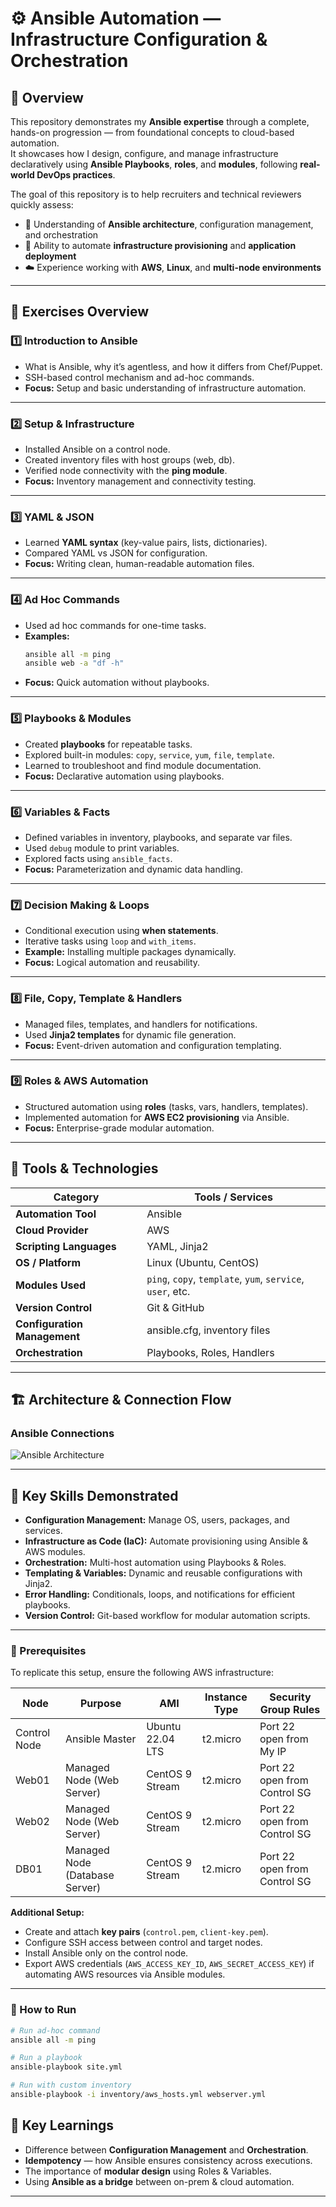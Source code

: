# ⚙️ Ansible Automation — Infrastructure Configuration & Orchestration

## 📘 Overview

This repository demonstrates my **Ansible expertise** through a complete, hands-on progression — from foundational concepts to cloud-based automation.  
It showcases how I design, configure, and manage infrastructure declaratively using **Ansible Playbooks**, **roles**, and **modules**, following **real-world DevOps practices**.

The goal of this repository is to help recruiters and technical reviewers quickly assess:

- 🧠 Understanding of **Ansible architecture**, configuration management, and orchestration
- 🧩 Ability to automate **infrastructure provisioning** and **application deployment**
- ☁️ Experience working with **AWS**, **Linux**, and **multi-node environments**

---

## 🧩 Exercises Overview

### 1️⃣ Introduction to Ansible

- What is Ansible, why it’s agentless, and how it differs from Chef/Puppet.
- SSH-based control mechanism and ad-hoc commands.
- **Focus:** Setup and basic understanding of infrastructure automation.

---

### 2️⃣ Setup & Infrastructure

- Installed Ansible on a control node.
- Created inventory files with host groups (web, db).
- Verified node connectivity with the **ping module**.
- **Focus:** Inventory management and connectivity testing.

---

### 3️⃣ YAML & JSON

- Learned **YAML syntax** (key-value pairs, lists, dictionaries).
- Compared YAML vs JSON for configuration.
- **Focus:** Writing clean, human-readable automation files.

---

### 4️⃣ Ad Hoc Commands

- Used ad hoc commands for one-time tasks.
- **Examples:**
  ```bash
  ansible all -m ping
  ansible web -a "df -h"
  ```
- **Focus:** Quick automation without playbooks.

---

### 5️⃣ Playbooks & Modules

- Created **playbooks** for repeatable tasks.
- Explored built-in modules: `copy`, `service`, `yum`, `file`, `template`.
- Learned to troubleshoot and find module documentation.
- **Focus:** Declarative automation using playbooks.

---

### 6️⃣ Variables & Facts

- Defined variables in inventory, playbooks, and separate var files.
- Used `debug` module to print variables.
- Explored facts using `ansible_facts`.
- **Focus:** Parameterization and dynamic data handling.

---

### 7️⃣ Decision Making & Loops

- Conditional execution using **when statements**.
- Iterative tasks using `loop` and `with_items`.
- **Example:** Installing multiple packages dynamically.
- **Focus:** Logical automation and reusability.

---

### 8️⃣ File, Copy, Template & Handlers

- Managed files, templates, and handlers for notifications.
- Used **Jinja2 templates** for dynamic file generation.
- **Focus:** Event-driven automation and configuration templating.

---

### 9️⃣ Roles & AWS Automation

- Structured automation using **roles** (tasks, vars, handlers, templates).
- Implemented automation for **AWS EC2 provisioning** via Ansible.
- **Focus:** Enterprise-grade modular automation.

---

## 🧰 Tools & Technologies

| **Category**                 | **Tools / Services**                                       |
| ---------------------------- | ---------------------------------------------------------- |
| **Automation Tool**          | Ansible                                                    |
| **Cloud Provider**           | AWS                                                        |
| **Scripting Languages**      | YAML, Jinja2                                               |
| **OS / Platform**            | Linux (Ubuntu, CentOS)                                     |
| **Modules Used**             | `ping`, `copy`, `template`, `yum`, `service`, `user`, etc. |
| **Version Control**          | Git & GitHub                                               |
| **Configuration Management** | ansible.cfg, inventory files                               |
| **Orchestration**            | Playbooks, Roles, Handlers                                 |

---

## 🏗️ Architecture & Connection Flow

### **Ansible Connections**

![Ansible Architecture](../ansible_architecture.png)

---

## 🧩 Key Skills Demonstrated

- **Configuration Management:** Manage OS, users, packages, and services.
- **Infrastructure as Code (IaC):** Automate provisioning using Ansible & AWS modules.
- **Orchestration:** Multi-host automation using Playbooks & Roles.
- **Templating & Variables:** Dynamic and reusable configurations with Jinja2.
- **Error Handling:** Conditionals, loops, and notifications for efficient playbooks.
- **Version Control:** Git-based workflow for modular automation scripts.

---

### 🧩 Prerequisites

To replicate this setup, ensure the following AWS infrastructure:

| **Node**     | **Purpose**                    | **AMI**          | **Instance Type** | **Security Group Rules**     |
| ------------ | ------------------------------ | ---------------- | ----------------- | ---------------------------- |
| Control Node | Ansible Master                 | Ubuntu 22.04 LTS | t2.micro          | Port 22 open from My IP      |
| Web01        | Managed Node (Web Server)      | CentOS 9 Stream  | t2.micro          | Port 22 open from Control SG |
| Web02        | Managed Node (Web Server)      | CentOS 9 Stream  | t2.micro          | Port 22 open from Control SG |
| DB01         | Managed Node (Database Server) | CentOS 9 Stream  | t2.micro          | Port 22 open from Control SG |

**Additional Setup:**

- Create and attach **key pairs** (`control.pem`, `client-key.pem`).
- Configure SSH access between control and target nodes.
- Install Ansible only on the control node.
- Export AWS credentials (`AWS_ACCESS_KEY_ID`, `AWS_SECRET_ACCESS_KEY`) if automating AWS resources via Ansible modules.

---

### 🚀 How to Run

```bash
# Run ad-hoc command
ansible all -m ping

# Run a playbook
ansible-playbook site.yml

# Run with custom inventory
ansible-playbook -i inventory/aws_hosts.yml webserver.yml
```

## 🧠 Key Learnings

- Difference between **Configuration Management** and **Orchestration**.
- **Idempotency** — how Ansible ensures consistency across executions.
- The importance of **modular design** using Roles & Variables.
- Using **Ansible as a bridge** between on-prem & cloud automation.

---
